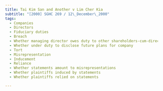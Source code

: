 ```yaml
---
title: Tai Kim San and Another v Lim Cher Kia 
subtitle: "[2000] SGHC 269 / 12\_December\_2000"
tags:
  - Companies
  - Directors
  - Fiduciary duties
  - Breach
  - Whether managing director owes duty to other shareholders-cum-directors
  - Whether under duty to disclose future plans for company
  - Tort
  - Misrepresentation
  - Inducement
  - Reliance
  - Whether statements amount to misrepresentations
  - Whether plaintiffs induced by statements
  - Whether plaintiffs relied on statements

---
```


